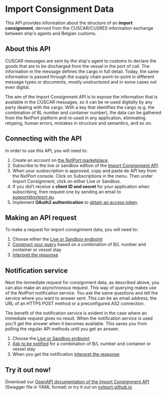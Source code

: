 # Import Consignment Data

This API provides information about the structure of an **import consignment**, derived from the CUSCAR/CUSRES information exchange between ship's agents and Belgian customs.

## About this API

CUSCAR messages are sent by the ship's agent to customs to declare the goods that are to be discharged from the vessel in the port of call. The information in the message defines the cargo in full detail. Today, the same information is passed through the supply chain point-to-point in different message types or documents, mostly unstructured and in some cases not even digital.

The aim of the Import Consignment API is to expose the information that is available in the CUSCAR messages, so it can be re-used digitally by any party dealing with the cargo. With a key that identifies the cargo (e.g. the combination of BL number and container number), the data can be gathered from the NxtPort platform and re-used in any application, eliminating retyping, human errors, mistakes in structure and semantics, and so on.

## Connecting with the API

In order to use this API, you will need to:

1. Create an account on [the NxtPort marketplace](https://www.nxtport.eu/market/our-marketplace/marketplace).
2. Subscribe to the live or sandbox edition of the [Import Consignment API](https://www.nxtport.eu/market/live-apis/import-consignment-api). 
3. When your susbscription is approved, copy and paste de API key from the NxtPort console. Click on Subscriptions in the menu. Then under Import Consignment, click on either Live or Sandbox.
4. If you did't receive a **client ID and secret** for your application when subscribing, then request one by sending an email to support@nxtport.eu.
5. Implement **OAuth2 authentication** to [obtain an access token](./authentication.md).

## Making an API request

To make a request for import consignment data, you will need to:

1. Choose either the [Live or Sandbox endpoint](./endpoints.md)
2. [Construct your query](./requests.md) based on a combination of B/L number and container or vessel stay
3. [Interpret the response](./responses.md)

## Notification service

Next the immediate request for consignment data, as described above, you can also make an asynchronous request. This way of querying makes use of the NxtPort notification service. You ask the same questions and tell the service where you want to answer sent. This can be an email address, the URL of an HTTPS POST method or a preconfigured AS2 connection.

The benefit of the notification service is evident in the case where an immediate request gives no result. When the notification service is used you'll get the answer when it becomes available. This saves you from polling the regular API methods until you get an answer.

1. Choose the [Live or Sandbox endpoint](./endpoints.md)
2. [Ask to be notified](./notification.md) for a combination of B/L number and container or vessel stay
3. When you get the notification [interpret the response](./responses.md)

## Try it out now!

Download our [OpenAPI documentation of the Import Consignment API](https://nxtport.github.io/api/import_consignment_data.yaml) (Swagger file in YAML format) or try it out on [nxtport.github.io](https://nxtport.github.io/?api=import_consignment_data)
